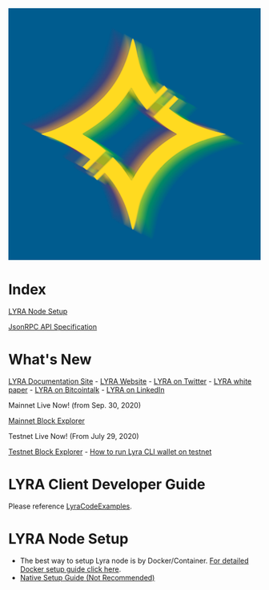 <img src="docs/lyra_logo_glowing.png"/>

# Index

[LYRA Node Setup](#lyra-node-setup)

[JsonRPC API Specification](docs/JsonRPC.md)

# What's New

[LYRA Documentation Site](https://docs.lyra.live) - 
[LYRA Website](https://lyra.live) - 
[LYRA on Twitter](https://twitter.com/LYRAblockchain) -
[LYRA white paper](https://github.com/LYRA-Block-Lattice/LYRA-Docs/blob/master/LYRA-BLock-Lattice-White-Paper.md) -
[LYRA on Bitcointalk](https://bitcointalk.org/index.php?topic=5258803.msg) -
[LYRA on LinkedIn](https://www.linkedin.com/company/lyra-block-lattice)

Mainnet Live Now! (from Sep. 30, 2020)

[Mainnet Block Explorer](https://nebula.lyra.live/)

Testnet Live Now! (From July 29, 2020)

[Testnet Block Explorer](https://blockexplorer.testnet.lyra.live/) - 
[How to run Lyra CLI wallet on testnet](https://github.com/LYRA-Block-Lattice/LYRA-Docs/blob/master/How%20to%20run%20Lyra%20CLI%20Wallet%20on%20testnet.md)

# LYRA Client Developer Guide

Please reference [LyraCodeExamples](https://github.com/LYRA-Block-Lattice/LyraCodeExamples).


# LYRA Node Setup

* The best way to setup Lyra node is by Docker/Container. [For detailed Docker setup guide click here](https://github.com/LYRA-Block-Lattice/Lyra-Core/tree/master/Docker).
* [Native Setup Guide (Not Recommended)](docs/SetupNative.md)

